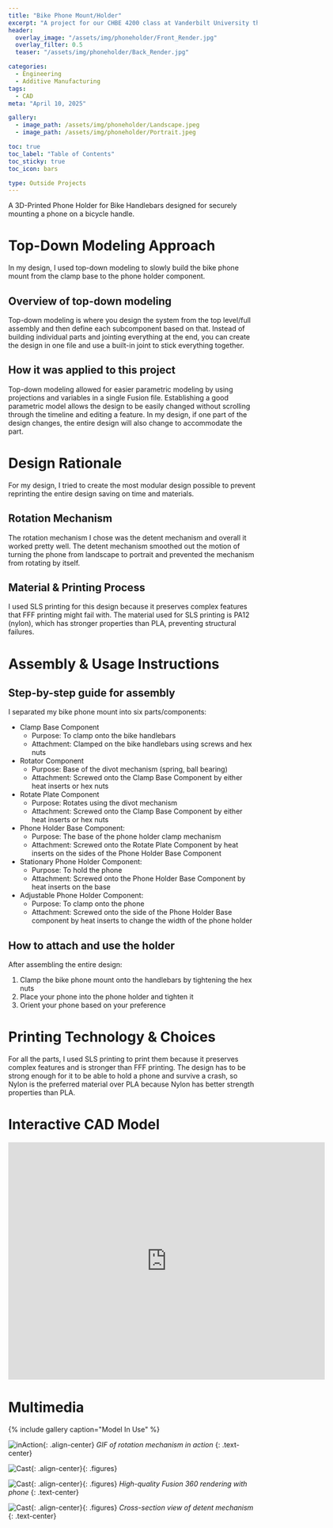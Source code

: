 ```yaml
---
title: "Bike Phone Mount/Holder"
excerpt: "A project for our CHBE 4200 class at Vanderbilt University that focuses on CADing a Bike Phone Mount using Top-Down Modeling Approach"
header:
  overlay_image: "/assets/img/phoneholder/Front_Render.jpg"
  overlay_filter: 0.5
  teaser: "/assets/img/phoneholder/Back_Render.jpg"

categories:
  - Engineering
  - Additive Manufacturing
tags:
  - CAD
meta: "April 10, 2025"

gallery:
  - image_path: /assets/img/phoneholder/Landscape.jpeg
  - image_path: /assets/img/phoneholder/Portrait.jpeg

toc: true
toc_label: "Table of Contents"
toc_sticky: true
toc_icon: bars

type: Outside Projects
---
```


A 3D-Printed Phone Holder for Bike Handlebars designed for securely mounting a phone on a bicycle handle.

# Top-Down Modeling Approach
In my design, I used top-down modeling to slowly build the bike phone mount from the clamp base to the phone holder component. 

## Overview of top-down modeling
Top-down modeling is where you design the system from the top level/full assembly and then define each subcomponent based on that. Instead of building individual parts and jointing everything at the end, you can create the design in one file and use a built-in joint to stick everything together.

## How it was applied to this project
Top-down modeling allowed for easier parametric modeling by using projections and variables in a single Fusion file. Establishing a good parametric model allows the design to be easily changed without scrolling through the timeline and editing a feature. In my design, if one part of the design changes, the entire design will also change to accommodate the part.

# Design Rationale
For my design, I tried to create the most modular design possible to prevent reprinting the entire design saving on time and materials.

## Rotation Mechanism
The rotation mechanism I chose was the detent mechanism and overall it worked pretty well. The detent mechanism smoothed out the motion of turning the phone from landscape to portrait and prevented the mechanism from rotating by itself.

## Material & Printing Process
I used SLS printing for this design because it preserves complex features that FFF printing might fail with. The material used for SLS printing is PA12 (nylon), which has stronger properties than PLA, preventing structural failures.

# Assembly & Usage Instructions

## Step-by-step guide for assembly

I separated my bike phone mount into six parts/components:
* Clamp Base Component
  * Purpose: To clamp onto the bike handlebars
  * Attachment: Clamped on the bike handlebars using screws and hex nuts
* Rotator Component
  * Purpose: Base of the divot mechanism (spring, ball bearing)
  * Attachment: Screwed onto the Clamp Base Component by either heat inserts or hex nuts
* Rotate Plate Component
  * Purpose: Rotates using the divot mechanism
  * Attachment: Screwed onto the Clamp Base Component by either heat inserts or hex nuts
* Phone Holder Base Component:
  * Purpose: The base of the phone holder clamp mechanism
  * Attachment: Screwed onto the Rotate Plate Component by heat inserts on the sides of the Phone Holder Base Component
* Stationary Phone Holder Component:
  * Purpose: To hold the phone 
  * Attachment: Screwed onto the Phone Holder Base Component by heat inserts on the base
* Adjustable Phone Holder Component:
  * Purpose: To clamp onto the phone
  * Attachment: Screwed onto the side of the Phone Holder Base component by heat inserts to change the width of the phone holder

## How to attach and use the holder
After assembling the entire design: 
1. Clamp the bike phone mount onto the handlebars by tightening the hex nuts
2. Place your phone into the phone holder and tighten it
3. Orient your phone based on your preference

# Printing Technology & Choices
For all the parts, I used SLS printing to print them because it preserves complex features and is stronger than FFF printing. The design has to be strong enough for it to be able to hold a phone and survive a crash, so Nylon is the preferred material over PLA because Nylon has better strength properties than PLA.


# Interactive CAD Model
<iframe src="https://vanderbilt643.autodesk360.com/shares/public/SH286ddQT78850c0d8a445bece538406afd4?mode=embed" width="640" height="480" allowfullscreen="true" webkitallowfullscreen="true" mozallowfullscreen="true"  frameborder="0"></iframe>

<br>

# Multimedia
{% include gallery caption="Model In Use" %}

![inAction](/assets/img/phoneholder/Action.gif){: .align-center}
*GIF of rotation mechanism in action*
{: .text-center}

![Cast](/assets/img/phoneholder/Back_Render.jpg){: .align-center}{: .figures}

![Cast](/assets/img/phoneholder/Front_Render.jpg){: .align-center}{: .figures}
*High-quality Fusion 360 rendering with phone*
{: .text-center}

![Cast](/assets/img/phoneholder/Internal_Mechanism.png){: .align-center}{: .figures}
*Cross-section view of detent mechanism*
{: .text-center}